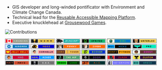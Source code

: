 - GIS developer and long-winded pontificator with Environment and Climate Change Canada.
- Technical lead for the [Reusable Accessible Mapping Platform](https://github.com/ramp4-pcar4/ramp4-pcar4).
- Executive knucklehead at [Grousewood Games](https://github.com/grousewood-games).

<img src="https://github-readme-stats.vercel.app/api?username=james-rae&show_icons=true&count_private=false&theme=algolia&include_all_commits=true" alt="Contributions" />
 
![](badges/canadian.gif) ![](badges/womm.png) ![](badges/javascript.png) ![](badges/sprites.png) ![](badges/esri.png) ![](badges/waterloo.png) ![](badges/niagara.png) ![](badges/ndss.png) ![](badges/penny.png) ![](badges/simba.png) ![](badges/billhicks.png) ![](badges/prs.png) ![](badges/jellybelly.gif) ![](badges/cornella.png) ![](badges/darktower.png) ![](badges/bogner.png) ![](badges/montypython.png) ![](badges/donut.png) ![](badges/mad.png) ![](badges/nealasher.png) ![](badges/thehip.png) ![](badges/doom.png) ![](badges/slash.png) ![](badges/clutch.png) ![](badges/mattmays.png) ![](badges/coc.png) ![](badges/greenlung.png) ![](badges/aic.png) ![](badges/nevermore.png) ![](badges/bigwreck.png)

